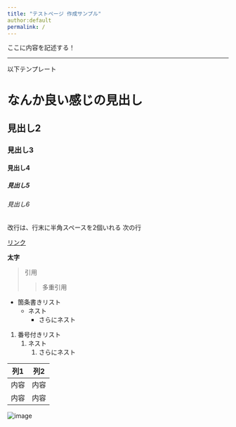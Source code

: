 ```yaml
---
title: "テストページ 作成サンプル"
author:default
permalink: /
---
```

ここに内容を記述する！

---

以下テンプレート

# なんか良い感じの見出し

## 見出し2

### 見出し3

#### 見出し4

##### 見出し5

###### 見出し6

改行は、行末に半角スペースを2個いれる
次の行

[リンク](https://www.google.co.jp/)

**太字**

> 引用
>
>> 多重引用
>>

- 箇条書きリスト
  - ネスト
    - さらにネスト

1. 番号付きリスト
   1. ネスト
      1. さらにネスト


| 列1 | 列2 |
| - | - |
| 内容 | 内容 |
| 内容 | 内容 |

![image](/220422_GitHubPages/assets/images/logo-150.png)
